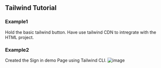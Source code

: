 ## Tailwind Tutorial

### Example1 
Hold the basic tailwind button. Have use tailwind CDN to intregrate with the HTML project.

### Example2 
Created the Sign in demo Page using Tailwind CLI.
![image](https://github.com/DappCoderr/Tailwind-Tutorial/assets/68939930/e81f2148-8e09-441e-ac73-b0b9a8aab0ab)
